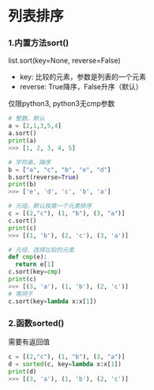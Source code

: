 # 列表排序

### 1.内置方法sort()
list.sort(key=None, reverse=False)  
- key: 比较的元素，参数是列表的一个元素
- reverse: True降序，False升序（默认）  

仅限python3, python3无cmp参数

```python
# 整数，默认
a = [2,1,3,5,4]
a.sort()
print(a)
>>> [1, 2, 3, 4, 5]

# 字符串，降序
b = ["a", "c", "b", "e", "d"]
b.sort(reverse=True)
print(b)
>>> ['e', 'd', 'c', 'b', 'a']

# 元组，默认按第一个元素排序
c = [(2,"c"), (1, "b"), (3, "a")]
c.sort()
print(c)
>>> [(1, 'b'), (2, 'c'), (3, 'a')]

# 元组，选择比较的元素
def cmp(e):
  return e[1]
c.sort(key=cmp)
print(c)
>>> [(3, 'a'), (1, 'b'), (2, 'c')]
# 等同于
c.sort(key=lambda x:x[1])
```
### 2.函数sorted()
需要有返回值
```python
c = [(2,"c"), (1, "b"), (3, "a")]
d = sorted(c, key=lambda x:x[1])
print(d)
>>> [(3, 'a'), (1, 'b'), (2, 'c')]
```

